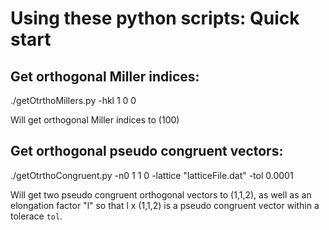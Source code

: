 Using these python scripts: Quick start
=======================================

Get orthogonal Miller indices:
------------------------------

  ./getOtrthoMillers.py -hkl 1 0 0

Will get orthogonal Miller indices to (100)

Get orthogonal pseudo congruent vectors:
----------------------------------------

  ./getOtrthoCongruent.py -n0 1 1 0 -lattice "latticeFile.dat"  -tol 0.0001

Will get two pseudo congruent orthogonal vectors to (1,1,2), as 
well as an elongation factor "l" so that l x (1,1,2) is a pseudo 
congruent vector within a tolerace `tol`.

